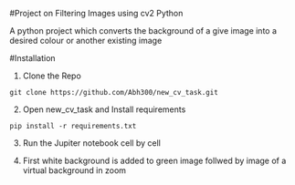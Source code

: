 
#Project on Filtering Images using cv2 Python

A python project which converts the background of a give image into a desired colour or another existing image 

#Installation

1. Clone the Repo

```
git clone https://github.com/Abh300/new_cv_task.git
```

2. Open new_cv_task and Install requirements

```
pip install -r requirements.txt
```

3. Run the Jupiter notebook cell by cell


4. First white background is added to green image follwed by image of a virtual background in zoom
